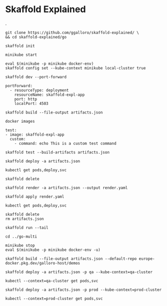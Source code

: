 # Skaffold Explained

. 


```
git clone https://github.com/ggalloro/skaffold-explained/ \
&& cd skaffold-explained/go
```


```
skaffold init
```

```
minikube start
```



```
eval $(minikube -p minikube docker-env)
skaffold config set --kube-context minikube local-cluster true
```



```
skaffold dev --port-forward
```



```
portForward:
  - resourceType: deployment
    resourceName: skaffold-expl-app
    port: http
    localPort: 4503
```



```
skaffold build --file-output artifacts.json 
```



```
docker images
```

```
test:
- image: skaffold-expl-app
  custom:
    - command: echo This is a custom test command
```


```
skaffold test --build-artifacts artifacts.json
```


```
skaffold deploy -a artifacts.json
```


```
kubectl get pods,deploy,svc
```


```
skaffold delete
```


```
skaffold render -a artifacts.json --output render.yaml
```

```
skaffold apply render.yaml
```



```
kubectl get pods,deploy,svc
```


```
skaffold delete
rm artifacts.json
```


```
skaffold run --tail
```


```
cd ../go-multi
```
```
minikube stop
eval $(minikube -p minikube docker-env -u)
```

```
skaffold build --file-output artifacts.json --default-repo europe-docker.pkg.dev/galloro-host/demos
```

```
skaffold deploy -a artifacts.json -p qa --kube-context=qa-cluster
```

```
kubectl --context=qa-cluster get pods,svc
```

```
skaffold deploy -a artifacts.json -p prod --kube-context=prod-cluster
```

```
kubectl --context=prod-cluster get pods,svc
```

